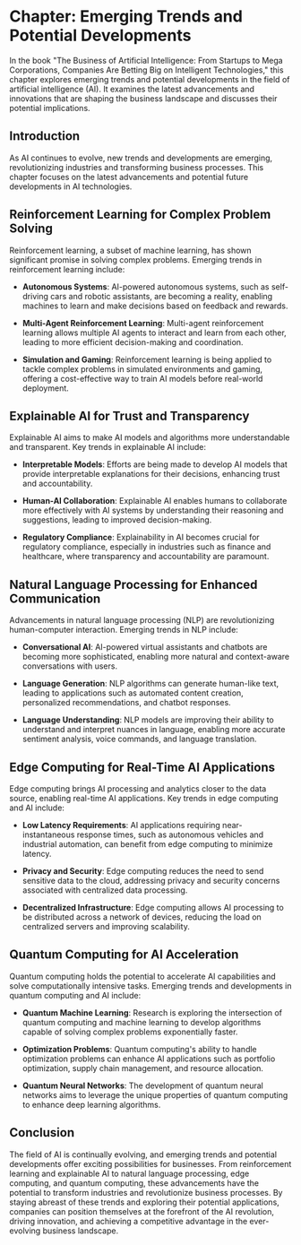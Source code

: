Chapter: Emerging Trends and Potential Developments
===================================================

In the book "The Business of Artificial Intelligence: From Startups to Mega Corporations, Companies Are Betting Big on Intelligent Technologies," this chapter explores emerging trends and potential developments in the field of artificial intelligence (AI). It examines the latest advancements and innovations that are shaping the business landscape and discusses their potential implications.

Introduction
------------

As AI continues to evolve, new trends and developments are emerging, revolutionizing industries and transforming business processes. This chapter focuses on the latest advancements and potential future developments in AI technologies.

Reinforcement Learning for Complex Problem Solving
--------------------------------------------------

Reinforcement learning, a subset of machine learning, has shown significant promise in solving complex problems. Emerging trends in reinforcement learning include:

* **Autonomous Systems**: AI-powered autonomous systems, such as self-driving cars and robotic assistants, are becoming a reality, enabling machines to learn and make decisions based on feedback and rewards.

* **Multi-Agent Reinforcement Learning**: Multi-agent reinforcement learning allows multiple AI agents to interact and learn from each other, leading to more efficient decision-making and coordination.

* **Simulation and Gaming**: Reinforcement learning is being applied to tackle complex problems in simulated environments and gaming, offering a cost-effective way to train AI models before real-world deployment.

Explainable AI for Trust and Transparency
-----------------------------------------

Explainable AI aims to make AI models and algorithms more understandable and transparent. Key trends in explainable AI include:

* **Interpretable Models**: Efforts are being made to develop AI models that provide interpretable explanations for their decisions, enhancing trust and accountability.

* **Human-AI Collaboration**: Explainable AI enables humans to collaborate more effectively with AI systems by understanding their reasoning and suggestions, leading to improved decision-making.

* **Regulatory Compliance**: Explainability in AI becomes crucial for regulatory compliance, especially in industries such as finance and healthcare, where transparency and accountability are paramount.

Natural Language Processing for Enhanced Communication
------------------------------------------------------

Advancements in natural language processing (NLP) are revolutionizing human-computer interaction. Emerging trends in NLP include:

* **Conversational AI**: AI-powered virtual assistants and chatbots are becoming more sophisticated, enabling more natural and context-aware conversations with users.

* **Language Generation**: NLP algorithms can generate human-like text, leading to applications such as automated content creation, personalized recommendations, and chatbot responses.

* **Language Understanding**: NLP models are improving their ability to understand and interpret nuances in language, enabling more accurate sentiment analysis, voice commands, and language translation.

Edge Computing for Real-Time AI Applications
--------------------------------------------

Edge computing brings AI processing and analytics closer to the data source, enabling real-time AI applications. Key trends in edge computing and AI include:

* **Low Latency Requirements**: AI applications requiring near-instantaneous response times, such as autonomous vehicles and industrial automation, can benefit from edge computing to minimize latency.

* **Privacy and Security**: Edge computing reduces the need to send sensitive data to the cloud, addressing privacy and security concerns associated with centralized data processing.

* **Decentralized Infrastructure**: Edge computing allows AI processing to be distributed across a network of devices, reducing the load on centralized servers and improving scalability.

Quantum Computing for AI Acceleration
-------------------------------------

Quantum computing holds the potential to accelerate AI capabilities and solve computationally intensive tasks. Emerging trends and developments in quantum computing and AI include:

* **Quantum Machine Learning**: Research is exploring the intersection of quantum computing and machine learning to develop algorithms capable of solving complex problems exponentially faster.

* **Optimization Problems**: Quantum computing's ability to handle optimization problems can enhance AI applications such as portfolio optimization, supply chain management, and resource allocation.

* **Quantum Neural Networks**: The development of quantum neural networks aims to leverage the unique properties of quantum computing to enhance deep learning algorithms.

Conclusion
----------

The field of AI is continually evolving, and emerging trends and potential developments offer exciting possibilities for businesses. From reinforcement learning and explainable AI to natural language processing, edge computing, and quantum computing, these advancements have the potential to transform industries and revolutionize business processes. By staying abreast of these trends and exploring their potential applications, companies can position themselves at the forefront of the AI revolution, driving innovation, and achieving a competitive advantage in the ever-evolving business landscape.
